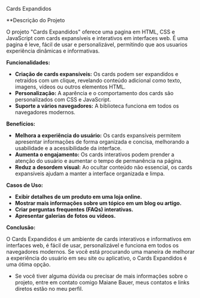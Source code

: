 Cards Expandidos

**Descrição do Projeto

O projeto "Cards Expandidos"  oferece uma pagina em HTML, CSS e JavaScript com cards expansíveis e interativos em interfaces web. É uma pagina é leve, fácil de usar e personalizável, permitindo que aos usuarios experiência dinâmicas e informativas.

**Funcionalidades:**

* **Criação de cards expansíveis:** Os cards podem ser expandidos e retraídos com um clique, revelando conteúdo adicional como texto, imagens, vídeos ou outros elementos HTML.
* **Personalização:** A aparência e o comportamento dos cards são personalizados com CSS e JavaScript.
* **Suporte a vários navegadores:** A biblioteca funciona em todos os navegadores modernos.

**Benefícios:**

* **Melhora a experiência do usuário:** Os cards expansíveis permitem apresentar informações de forma organizada e concisa, melhorando a usabilidade e a acessibilidade da interface.
* **Aumenta o engajamento:** Os cards interativos podem prender a atenção do usuário e aumentar o tempo de permanência na página.
* **Reduz a desordem visual:** Ao ocultar conteúdo não essencial, os cards expansíveis ajudam a manter a interface organizada e limpa.

**Casos de Uso:**

* **Exibir detalhes de um produto em uma loja online.**
* **Mostrar mais informações sobre um tópico em um blog ou artigo.**
* **Criar perguntas frequentes (FAQs) interativas.**
* **Apresentar galerias de fotos ou vídeos.**

**Conclusão:**

O Cards Expandidos é um ambiente de cards interativos e informativos em interfaces web, é fácil de usar, personalizável e funciona em todos os navegadores modernos. Se você está procurando uma maneira de melhorar a experiência do usuário em seu site ou aplicativo, o Cards Expandidos é uma ótima opção.

* Se você tiver alguma dúvida ou precisar de mais informações sobre o projeto, entre em contato comigo Maiane Bauer, meus contatos e links diretos estão no meu perfil.

